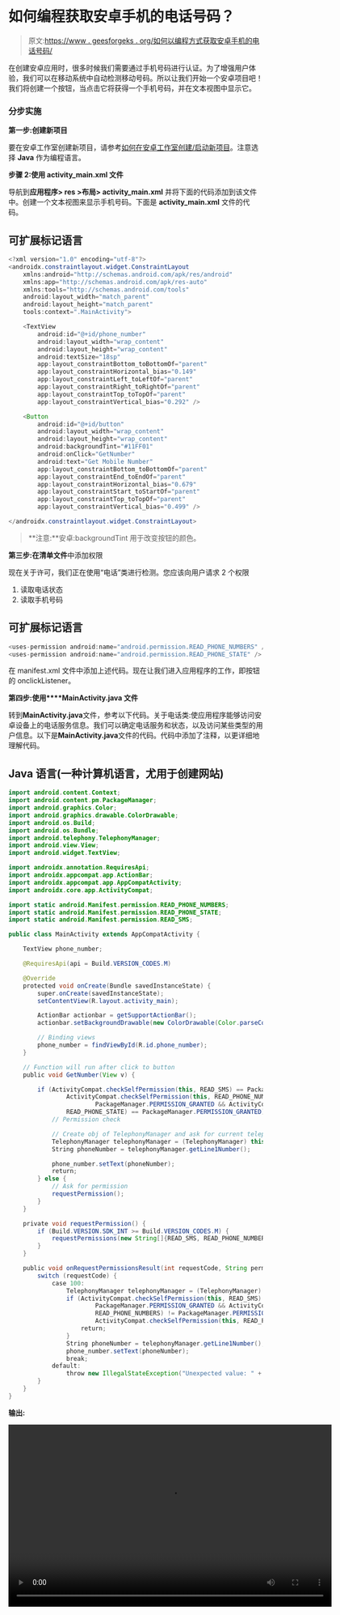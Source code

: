 # 如何编程获取安卓手机的电话号码？

> 原文:[https://www . geesforgeks . org/如何以编程方式获取安卓手机的电话号码/](https://www.geeksforgeeks.org/how-to-obtain-the-phone-number-of-the-android-phone-programmatically/)

在创建安卓应用时，很多时候我们需要通过手机号码进行认证。为了增强用户体验，我们可以在移动系统中自动检测移动号码。所以让我们开始一个安卓项目吧！我们将创建一个按钮，当点击它将获得一个手机号码，并在文本视图中显示它。

### **分步实施**

**第一步:创建新项目**

要在安卓工作室创建新项目，请参考[如何在安卓工作室创建/启动新项目](https://www.geeksforgeeks.org/android-how-to-create-start-a-new-project-in-android-studio/)。注意选择 **Java** 作为编程语言。

**步骤 2:使用 activity_main.xml 文件**

导航到**应用程序> res >布局> activity_main.xml** 并将下面的代码添加到该文件中。创建一个文本视图来显示手机号码。下面是 **activity_main.xml** 文件的代码。

## 可扩展标记语言

```java
<?xml version="1.0" encoding="utf-8"?>
<androidx.constraintlayout.widget.ConstraintLayout 
    xmlns:android="http://schemas.android.com/apk/res/android"
    xmlns:app="http://schemas.android.com/apk/res-auto"
    xmlns:tools="http://schemas.android.com/tools"
    android:layout_width="match_parent"
    android:layout_height="match_parent"
    tools:context=".MainActivity">

    <TextView
        android:id="@+id/phone_number"
        android:layout_width="wrap_content"
        android:layout_height="wrap_content"
        android:textSize="18sp"
        app:layout_constraintBottom_toBottomOf="parent"
        app:layout_constraintHorizontal_bias="0.149"
        app:layout_constraintLeft_toLeftOf="parent"
        app:layout_constraintRight_toRightOf="parent"
        app:layout_constraintTop_toTopOf="parent"
        app:layout_constraintVertical_bias="0.292" />

    <Button
        android:id="@+id/button"
        android:layout_width="wrap_content"
        android:layout_height="wrap_content"
        android:backgroundTint="#11FF01"
        android:onClick="GetNumber"
        android:text="Get Mobile Number"
        app:layout_constraintBottom_toBottomOf="parent"
        app:layout_constraintEnd_toEndOf="parent"
        app:layout_constraintHorizontal_bias="0.679"
        app:layout_constraintStart_toStartOf="parent"
        app:layout_constraintTop_toTopOf="parent"
        app:layout_constraintVertical_bias="0.499" />

</androidx.constraintlayout.widget.ConstraintLayout>
```

> **注意:**安卓:backgroundTint 用于改变按钮的颜色。

**第三步:在清单文件**中添加权限

现在关于许可，我们正在使用“电话”类进行检测。您应该向用户请求 2 个权限

1.  读取电话状态
2.  读取手机号码

## 可扩展标记语言

```java
<uses-permission android:name="android.permission.READ_PHONE_NUMBERS" />
<uses-permission android:name="android.permission.READ_PHONE_STATE" />
```

在 manifest.xml 文件中添加上述代码。现在让我们进入应用程序的工作，即按钮的 onclickListener。

**第四步:使用****MainActivity.java 文件**

转到**MainActivity.java**文件，参考以下代码。关于电话类:使应用程序能够访问安卓设备上的电话服务信息。我们可以确定电话服务和状态，以及访问某些类型的用户信息。以下是**MainActivity.java**文件的代码。代码中添加了注释，以更详细地理解代码。

## Java 语言(一种计算机语言，尤用于创建网站)

```java
import android.content.Context;
import android.content.pm.PackageManager;
import android.graphics.Color;
import android.graphics.drawable.ColorDrawable;
import android.os.Build;
import android.os.Bundle;
import android.telephony.TelephonyManager;
import android.view.View;
import android.widget.TextView;

import androidx.annotation.RequiresApi;
import androidx.appcompat.app.ActionBar;
import androidx.appcompat.app.AppCompatActivity;
import androidx.core.app.ActivityCompat;

import static android.Manifest.permission.READ_PHONE_NUMBERS;
import static android.Manifest.permission.READ_PHONE_STATE;
import static android.Manifest.permission.READ_SMS;

public class MainActivity extends AppCompatActivity {

    TextView phone_number;

    @RequiresApi(api = Build.VERSION_CODES.M)

    @Override
    protected void onCreate(Bundle savedInstanceState) {
        super.onCreate(savedInstanceState);
        setContentView(R.layout.activity_main);

        ActionBar actionbar = getSupportActionBar();
        actionbar.setBackgroundDrawable(new ColorDrawable(Color.parseColor("#11FF01")));

        // Binding views
        phone_number = findViewById(R.id.phone_number);
    }

    // Function will run after click to button
    public void GetNumber(View v) { 

        if (ActivityCompat.checkSelfPermission(this, READ_SMS) == PackageManager.PERMISSION_GRANTED &&
                ActivityCompat.checkSelfPermission(this, READ_PHONE_NUMBERS) ==
                        PackageManager.PERMISSION_GRANTED && ActivityCompat.checkSelfPermission(this,
                READ_PHONE_STATE) == PackageManager.PERMISSION_GRANTED) {
            // Permission check

            // Create obj of TelephonyManager and ask for current telephone service
            TelephonyManager telephonyManager = (TelephonyManager) this.getSystemService(Context.TELEPHONY_SERVICE);
            String phoneNumber = telephonyManager.getLine1Number();

            phone_number.setText(phoneNumber);
            return;
        } else {
            // Ask for permission
            requestPermission(); 
        }
    }

    private void requestPermission() {
        if (Build.VERSION.SDK_INT >= Build.VERSION_CODES.M) {
            requestPermissions(new String[]{READ_SMS, READ_PHONE_NUMBERS, READ_PHONE_STATE}, 100);
        }
    }

    public void onRequestPermissionsResult(int requestCode, String permissions[], int[] grantResults) {
        switch (requestCode) {
            case 100:
                TelephonyManager telephonyManager = (TelephonyManager) this.getSystemService(Context.TELEPHONY_SERVICE);
                if (ActivityCompat.checkSelfPermission(this, READ_SMS) !=
                        PackageManager.PERMISSION_GRANTED && ActivityCompat.checkSelfPermission(this,
                        READ_PHONE_NUMBERS) != PackageManager.PERMISSION_GRANTED &&
                        ActivityCompat.checkSelfPermission(this, READ_PHONE_STATE) != PackageManager.PERMISSION_GRANTED) {
                    return;
                }
                String phoneNumber = telephonyManager.getLine1Number();
                phone_number.setText(phoneNumber);
                break;
            default:
                throw new IllegalStateException("Unexpected value: " + requestCode);
        }
    }
}
```

**输出:**

<video class="wp-video-shortcode" id="video-613932-1" width="640" height="360" preload="metadata" controls=""><source type="video/mp4" src="https://media.geeksforgeeks.org/wp-content/uploads/20210518202359/get-mobile-number.mp4?_=1">[https://media.geeksforgeeks.org/wp-content/uploads/20210518202359/get-mobile-number.mp4](https://media.geeksforgeeks.org/wp-content/uploads/20210518202359/get-mobile-number.mp4)</video>